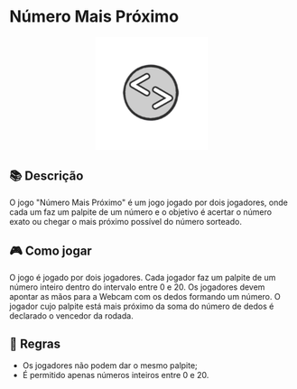 # Número Mais Próximo

<p align="center">
  <img src="../images/nearest-number.png" alt="Nearest Number Icon" width="200px" height="200px">
</p>

## :books: Descrição ##
O jogo "Número Mais Próximo" é um jogo jogado por dois jogadores, onde cada um faz um palpite de um número e o objetivo é acertar o número exato ou chegar o mais próximo possível do número sorteado.

## :video_game: Como jogar
O jogo é jogado por dois jogadores. Cada jogador faz um palpite de um número inteiro dentro do intervalo entre 0 e 20. Os jogadores devem apontar as mãos para a Webcam com os dedos formando um número. O jogador cujo palpite está mais próximo da soma do número de dedos é declarado o vencedor da rodada.

## :scroll: Regras
- Os jogadores não podem dar o mesmo palpite;
- É permitido apenas números inteiros entre 0 e 20.
